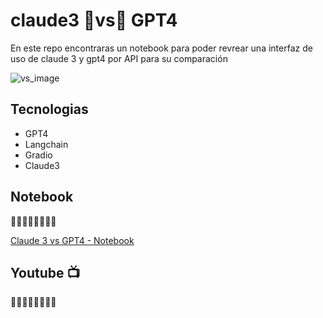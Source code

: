 # claude3 🤜vs🤛 GPT4
En este repo encontraras un notebook para poder revrear una interfaz de uso de claude 3 y gpt4 por API para su comparación

![vs_image](https://github.com/alarcon7a/claude3_vs_gpt4/assets/33847175/a3336619-be2c-439d-aa7c-fbf5588ebc12)

## Tecnologias

- GPT4
- Langchain
- Gradio
- Claude3 

## Notebook
🔽🔽🔽🔽🔽🔽🔽🔽 

[Claude 3 vs GPT4 - Notebook](Claude_3_vs_GPT4.ipynb)

## Youtube 📺
🔽🔽🔽🔽🔽🔽🔽🔽 

